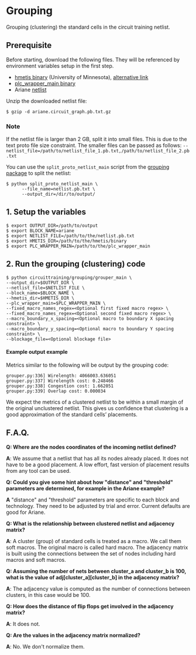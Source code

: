 # Grouping
Grouping (clustering) the standard cells in the circuit training netlist.

## Prerequisite

Before starting, download the following files. They will be referenced by
environment variables setup in the first step.

   * [hmetis binary](http://glaros.dtc.umn.edu/gkhome/metis/hmetis/download)
      (University of Minnesota), [alternative link](https://drive.google.com/file/d/1KfsYiQGp3PRlU1htXZ_G_VRDBETpPkdh/view?usp=sharing)
   * [plc_wrapper_main binary](https://storage.googleapis.com/rl-infra-public/circuit-training/placement_cost/plc_wrapper_main)
   * Ariane [netlist](https://storage.googleapis.com/rl-infra-public/circuit-training/netlist/ariane.circuit_graph.pb.txt.gz)

Unzip the downloaded netlist file:

```shell
$ gzip -d ariane.circuit_graph.pb.txt.gz
```

### Note
If the netlist file is larger than 2 GB, split it into small files. This is
due to the text proto file size constraint. The smaller files can be 
passed as follows: 
`--netlist_file=/path/to/netlist_file_1.pb.txt,/path/to/netlist_file_2.pb.txt`

You can use the `split_proto_netlist_main` script from the
[grouping package](https://github.com/google-research/circuit_training/tree/main/circuit_training/grouping)
to split the netlist:

```shell
$ python split_proto_netlist_main \
      --file_name=netlist.pb.txt \
      --output_dir=/dir/to/output/
```

## 1. Setup the variables

```shell
$ export OUTPUT_DIR=/path/to/output
$ export BLOCK_NAME=ariane
$ export NETLIST_FILE=/path/to/the/netlist.pb.txt
$ export HMETIS_DIR=/path/to/the/hmetis/binary
$ export PLC_WRAPPER_MAIN=/path/to/the/plc_wrapper_main
```



## 2. Run the grouping (clustering) code

```shell
$ python circuittraining/grouping/grouper_main \
--output_dir=$OUTPUT_DIR \
--netlist_file=$NETLIST_FILE \
--block_name=$BLOCK_NAME \
--hmetis_dir=$HMETIS_DIR \
--plc_wrapper_main=$PLC_WRAPPER_MAIN \
--fixed_macro_names_regex=<Optional first fixed macro regex> \
--fixed_macro_names_regex=<Optional second fixed macro regex> \
--macro_boundary_x_spacing=<Optional macro to boundary X spacing constraint> \
--macro_boundary_y_spacing=<Optional macro to boundary Y spacing constraint> \
--blockage_file=<Optional blockage file>
```

#### Example output example

Metrics similar to the following will be output by the grouping code:

```shell
grouper.py:336] Wirelength: 4066003.636051
grouper.py:337] Wirelength cost: 0.248466
grouper.py:338] Congestion cost: 1.662051
grouper.py:339] Overlap cost: 0.000034
```

We expect the metrics of a clustered netlist to be within a small margin of the
original unclustered netlist. This gives us confidence that clustering is a
good approximation of the standard cells’ placements.

## F.A.Q.

**Q: Where are the nodes coordinates of the incoming netlist defined?**

**A**: We assume that a netlist that has all its nodes already placed. It does not have to be a good
placement. A low effort, fast version of placement results from any tool can be
used.

**Q: Could you give some hint about how "distance" and "threshold" parameters are determined, for example in the Ariane example?**

**A**  "distance" and "threshold" parameters are specific to each block and
technology. They need to be adjusted by trial and error. Current defaults are good
for Ariane.

**Q: What is the relationship between clustered netlist and adjacency matrix?**

**A**: A cluster (group) of standard cells is treated as a macro. We call them soft macros.
The original macro is called hard macro. The adjacency matrix is built using the
connections between the set of nodes including hard macros and soft macros.

**Q: Assuming the number of nets between cluster_a and cluster_b is
100, what is the value of adj[cluster_a][cluster_b] in the adjacency matrix?**

**A**: The adjacency value is computed as the number of connections between
clusters, in this case would be 100.

**Q: How does the distance of flip flops get involved in the adjacency matrix?**

**A**: It does not.

**Q: Are the values in the adjacency matrix normalized?**

**A**: No. We don't normalize them.
